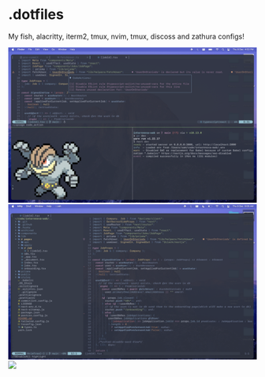 # .dotfiles
My fish, alacritty, iterm2, tmux, nvim, tmux, discoss and zathura configs!

<img src="./assets/split.png">
<img src="./assets/nvim.png">
<img src="./assets/terminal.png">
